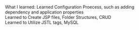 What I learned:
Learned Configuration Proecess, such as adding dependency and application properties <br />
Learned to Create JSP files, Folder Structures, CRUD <br />
Learned to Utilize JSTL tags, MySQL <br />
